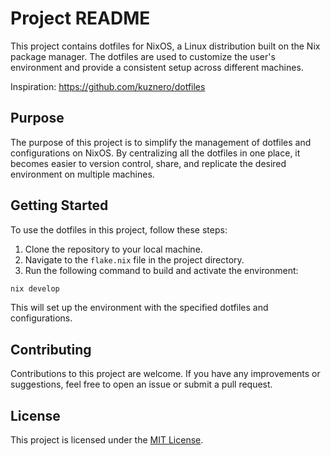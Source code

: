 # Project README

This project contains dotfiles for NixOS, a Linux distribution built on the Nix package manager. The dotfiles are used to customize the user's environment and provide a consistent setup across different machines.

Inspiration: <https://github.com/kuznero/dotfiles>

## Purpose

The purpose of this project is to simplify the management of dotfiles and configurations on NixOS. By centralizing all the dotfiles in one place, it becomes easier to version control, share, and replicate the desired environment on multiple machines.

## Getting Started

To use the dotfiles in this project, follow these steps:

1. Clone the repository to your local machine.
2. Navigate to the `flake.nix` file in the project directory.
3. Run the following command to build and activate the environment:

```bash
nix develop
```

This will set up the environment with the specified dotfiles and configurations.

## Contributing

Contributions to this project are welcome. If you have any improvements or suggestions, feel free to open an issue or submit a pull request.

## License

This project is licensed under the [MIT License](https://opensource.org/licenses/MIT).
